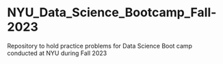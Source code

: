 # NYU_Data_Science_Bootcamp_Fall-2023
Repository to hold practice problems for Data Science Boot camp conducted at NYU during Fall 2023
